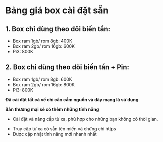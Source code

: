 # Bảng giá box cài đặt sẵn
## 1. Box chỉ dùng theo dõi biến tần:
- Box ram 1gb/ rom 8gb: 400K
- Box ram 2gb/ rom 16gb: 600K
- Pi3: 800K
## 2. Box chỉ dùng theo dõi biến tần + Pin:
- Box ram 1gb/ rom 8gb: 600K
- Box ram 2gb/ rom 16gb: 800K
- Pi3: 800K

**Đã cài đặt tất cả về chỉ cần cắm nguồn và dây mạng là sử dụng**


**Bản thương mại sẽ có thêm những tính năng**
+ Cài đặt và nâng cấp từ xa, phù hợp cho những bạn không có thời gian.
<!-- + Sử dụng addon riêng để không spam server của lux. -->
+ Truy cập từ xa có sẵn tên miền và chứng chỉ https
+ Được cập nhật tính năng mới nhanh nhất